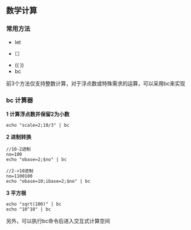 ## 数学计算

### 常用方法

* let
* [ ]
* (( ))
* bc

前3个方法仅支持整数计算，对于浮点数或特殊需求的运算，可以采用bc来实现

### bc 计算器

**1 计算浮点数并保留2为小数**

```
echo "scale=2;10/3" | bc

```

**2 进制转换**

```
//10-2进制
no=100
echo "obase=2;$no" | bc

//2->10进制
no=1100100
echo "obase=10;ibase=2;$no" | bc

``` 

**3 平方根**

```
echo "sqrt(100)" | bc
echo "10^10" | bc

```

另外，可以执行bc命令后进入交互式计算空间
